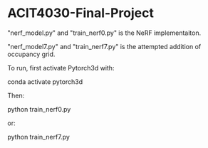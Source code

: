 # ACIT4030-Final-Project

"nerf_model.py" and "train_nerf0.py" is the NeRF implementaiton. 

"nerf_model7.py" and "train_nerf7.py" is the attempted addition of occupancy grid. 

To run, first activate Pytorch3d with: 

conda activate pytorch3d 

Then: 

python train_nerf0.py 

or: 

python train_nerf7.py
